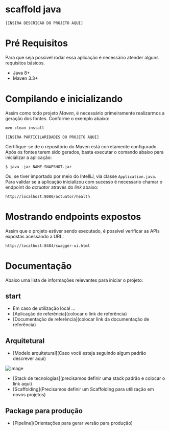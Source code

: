 # scaffold java

`[INSIRA DESCRICAO DO PROJETO AQUI]`

# Pré Requisitos

Para que seja possível rodar essa aplicação é necessário atender alguns requisitos básicos.

- Java 8+
- Maven 3.3+

# Compilando e inicializando

Assim como todo projeto *Maven*, é necessário primeiramente realizarmos a geração dos fontes. Conforme o exemplo abaixo:

```bash
mvn clean install
```

`[INSIRA PARTICILARIDADES DO PROJETO AQUI]`

Certifique-se de o repositório do Maven está corretamente configurado. Após os fontes terem sido gerados, basta executar
o comando abaixo para inicializar a aplicação:

```
$ java -jar NAME-SNAPSHOT.jar
```

Ou, se tiver importado por meio do IntelliJ, via classe `Application.java`. Para validar se a aplicação inicializou com
sucesso é necessario chamar o endpoint do *actuator* através do *link* abaixo:

```
http://localhost:8080/actuator/health
```

# Mostrando endpoints expostos

Assim que o projeto estiver sendo executado, é possível verificar as APIs expostas acessando a URL:

```
http://localhost:8484/swagger-ui.html
```

# Documentação

Abaixo uma lista de informações relevantes para iniciar o projeto:

## start

- Em caso de utilização local ...
- [Aplicação de referência](colocar o link de referência)
- [Documentação de referência](colocar link da documentação de referência)

## Arquitetural

- [Modelo arquitetural](Caso você esteja seguindo algum padrão descrever aqui)

![image](https://user-images.githubusercontent.com/38960317/174696081-5e271e30-7aac-4dae-a33d-b3e9b64f79a7.png)

- [Stack de tecnologias](precisamos definir uma stack padrão e colocar o link aqui)
- [Scaffolding](Precisamos definir um Scaffolding para utilização em novos projetos)

## Package para produção

- [Pipeline](Orientações para gerar versão para produção)

